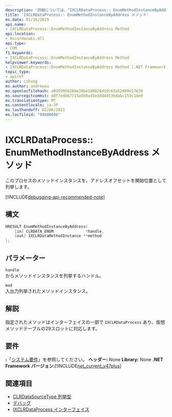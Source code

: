 ```yaml
---
description: '詳細については、「IXCLRDataProcess:: EnumMethodInstanceByAddress メソッド」を参照してください。'
title: 'IXCLRDataProcess:: EnumMethodInstanceByAddress メソッド'
ms.date: 01/16/2019
api.name:
- IXCLRDataProcess::EnumMethodInstanceByAddress Method
api.location:
- mscordacwks.dll
api.type:
- COM
f1.keywords:
- IXCLRDataProcess::EnumMethodInstanceByAddress Method
helpviewer.keywords:
- IXCLRDataProcess::EnumMethodInstanceByAddress Method [.NET Framework debugging]
topic_type:
- apiref
author: cshung
ms.author: andrewau
ms.openlocfilehash: a0d59956288e39be188628d10c63a52d09d17638
ms.sourcegitcommit: ddf7edb67715a5b9a45e3dd44536dabc153c1de0
ms.translationtype: MT
ms.contentlocale: ja-JP
ms.lasthandoff: 02/06/2021
ms.locfileid: "99800696"
---
```

# <a name="ixclrdataprocessenummethodinstancebyaddress-method"></a>IXCLRDataProcess:: EnumMethodInstanceByAddress メソッド

このプロセスのメソッドインスタンスを、アドレスオフセットを開始位置として列挙します。

[!INCLUDE[debugging-api-recommended-note](../../../../includes/debugging-api-recommended-note.md)]

## <a name="syntax"></a>構文

```cpp
HRESULT EnumMethodInstanceByAddress(
    [in] CLRDATA_ENUM              *handle,
    [out] IXCLRDataMethodInstance **method
);
```

## <a name="parameters"></a>パラメーター

`handle`\
からメソッドインスタンスを列挙するハンドル。

`mod`\
入出力列挙されたメソッドインスタンス。

## <a name="remarks"></a>解説

指定されたメソッドはインターフェイスの一部で `IXCLRDataProcess` あり、仮想メソッドテーブルの29スロットに対応します。

## <a name="requirements"></a>要件

**:**「[システム要件](../../get-started/system-requirements.md)」を参照してください。
**ヘッダー:** None **Library:** None **.NET Framework バージョン:**[!INCLUDE[net_current_v47plus](../../../../includes/net-current-v47plus.md)]

## <a name="see-also"></a>関連項目

- [CLRDataSourceType 列挙型](clrdatasourcetype-enumeration.md)
- [デバッグ](index.md)
- [IXCLRDataProcess インターフェイス](ixclrdataprocess-interface.md)
